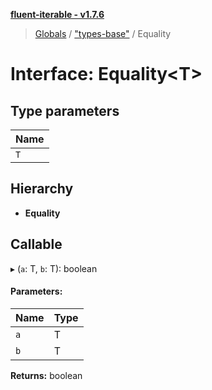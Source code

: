 **[fluent-iterable - v1.7.6](../README.md)**

> [Globals](../README.md) / ["types-base"](../modules/_types_base_.md) / Equality

# Interface: Equality\<T>

## Type parameters

Name |
------ |
`T` |

## Hierarchy

* **Equality**

## Callable

▸ (`a`: T, `b`: T): boolean

#### Parameters:

Name | Type |
------ | ------ |
`a` | T |
`b` | T |

**Returns:** boolean
